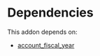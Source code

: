 # Dependencies

This addon depends on:

- [account_fiscal_year](../../../../odoo-bringout-oca-account-financial-tools-account_fiscal_year)
